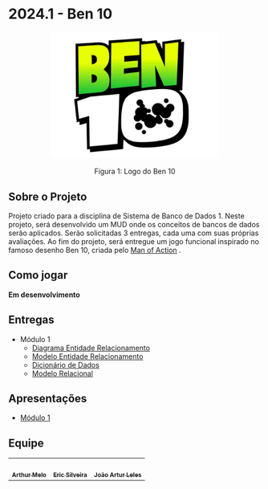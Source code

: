 # 2024.1 - Ben 10

<div align="center">
    <img src="assets\ben-10.jpg" style="width:35vw"/>
    <p> Figura 1: Logo do Ben 10</p> 
</div>

## Sobre o Projeto

Projeto criado para a disciplina de Sistema de Banco de Dados 1. Neste projeto, será desenvolvido um MUD onde os conceitos de bancos de dados serão aplicados. Serão solicitadas 3 entregas, cada uma com suas próprias avaliações. Ao fim do projeto, será entregue um jogo funcional inspirado no famoso desenho Ben 10, criada pelo [Man of Action](https://manofaction.tv/) .

## Como jogar

**Em desenvolvimento**

## Entregas
- Módulo 1
    - [Diagrama Entidade Relacionamento](https://sbd1.github.io/2024.1-Ben10/modulo1/DER/)
    - [Modelo Entidade Relacionamento](https://sbd1.github.io/2024.1-Ben10/modulo1/MER/)
    - [Dicionário de Dados](https://sbd1.github.io/2024.1-Ben10/modulo1/DD/)
    - [Modelo Relacional](https://sbd1.github.io/2024.1-Ben10/modulo1/MR/)

## Apresentações
- [Módulo 1](https://sbd1.github.io/2024.1-Ben10/apresentacao/apresentacao1/)

## Equipe

<table>
  <tr>
    <td align="center"><a href="https://github.com/Arthrok"><img style="border-radius: 50%;" src="https://avatars.githubusercontent.com/u/98776585?v=4" width="100px;" alt=""/><br /><sub><b>Arthur Melo</b></sub></a><br />
    <td align="center"><a href="https://github.com/ericbky"><img style="border-radius: 50%;" src="https://avatars.githubusercontent.com/u/65634855?v=4" width="100px;" alt=""/><br /><sub><b>Eric Silveira</b></sub></a><br />
    <td align="center"><a href="https://github.com/joao-artl"><img style="border-radius: 50%;" src="https://avatars.githubusercontent.com/u/124414056?v=4" width="100px;" alt=""/><br /><sub><b>João Artur Leles</b></sub></a><br />
  </tr>
</table>